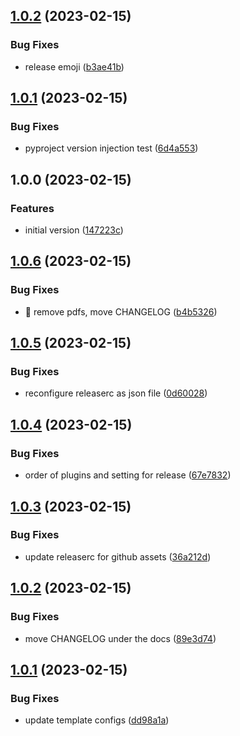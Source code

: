 ## [1.0.2](https://github.com/entelecheia/jupyter-book-template/compare/v1.0.1...v1.0.2) (2023-02-15)


### Bug Fixes

* release emoji ([b3ae41b](https://github.com/entelecheia/jupyter-book-template/commit/b3ae41b2fc840c0fbdeb82d144fcca9fc8a88b89))

## [1.0.1](https://github.com/entelecheia/jupyter-book-template/compare/v1.0.0...v1.0.1) (2023-02-15)


### Bug Fixes

* pyproject version injection test ([6d4a553](https://github.com/entelecheia/jupyter-book-template/commit/6d4a553bc427d247b8bce00098eb6ad3b10a9cc0))

## 1.0.0 (2023-02-15)


### Features

* initial version ([147223c](https://github.com/entelecheia/jupyter-book-template/commit/147223c71d3bc9ae2dba472043ee3153b1657e27))

## [1.0.6](https://github.com/entelecheia/base-template/compare/v1.0.5...v1.0.6) (2023-02-15)


### Bug Fixes

* :art: remove pdfs, move CHANGELOG ([b4b5326](https://github.com/entelecheia/base-template/commit/b4b5326784fe62e97f1ad136c500bd036329b86e))

## [1.0.5](https://github.com/entelecheia/base-template/compare/v1.0.4...v1.0.5) (2023-02-15)

### Bug Fixes

- reconfigure releaserc as json file ([0d60028](https://github.com/entelecheia/base-template/commit/0d60028ffd1ce3213c121257175c4588614caf65))

## [1.0.4](https://github.com/entelecheia/base-template/compare/v1.0.3...v1.0.4) (2023-02-15)

### Bug Fixes

- order of plugins and setting for release ([67e7832](https://github.com/entelecheia/base-template/commit/67e78324b9c287798519466ca351da2207b41695))

## [1.0.3](https://github.com/entelecheia/base-template/compare/v1.0.2...v1.0.3) (2023-02-15)

### Bug Fixes

- update releaserc for github assets ([36a212d](https://github.com/entelecheia/base-template/commit/36a212dc64fb968807d4e6453abaff7ecb1ba25d))

## [1.0.2](https://github.com/entelecheia/base-template/compare/v1.0.1...v1.0.2) (2023-02-15)

### Bug Fixes

- move CHANGELOG under the docs ([89e3d74](https://github.com/entelecheia/base-template/commit/89e3d7498fb5804c9ea25600fac9a6c46476bd63))

## [1.0.1](https://github.com/entelecheia/base-template/compare/v1.0.0...v1.0.1) (2023-02-15)

### Bug Fixes

- update template configs ([dd98a1a](https://github.com/entelecheia/base-template/commit/dd98a1aeb9b0e4edb24fe141a885060a595cd622))
